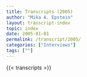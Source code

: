 ```yaml
---
title: Transcripts (2005)
author: "Mika A. Epstein"
layout: transcript-index
topic: index
date: 2005-01-01
permalink: /transcript/2005/
categories: ["Interviews"]
tags: [""]
---
```


{{< transcripts >}}
